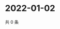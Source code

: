 # 2022-01-02

共 0 条

<!-- BEGIN WEIBO -->
<!-- 最后更新时间 Sun Jan 02 2022 12:00:54 GMT+0800 (China Standard Time) -->

<!-- END WEIBO -->
